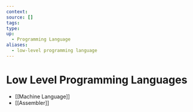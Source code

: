 ```yaml
---
context:
source: []
tags: 
type:
up:
  - Programming Language
aliases:
  - low-level programming language
---
```


# Low Level Programming Languages

- [[Machine Language]]
- [[Assembler]]
